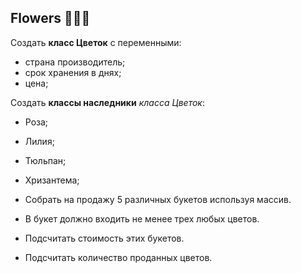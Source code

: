 ## Flowers 🌹🌷🌼

Создать **класс Цветок** с переменными:

* страна производитель;
* срок хранения в днях;
* цена;

Создать **классы наследники** *класса Цветок*:

* Роза;
* Лилия;
* Тюльпан;
* Хризантема;


* Собрать на продажу 5 различных букетов используя массив.
* В букет должно входить не менее трех любых цветов.
* Подсчитать стоимость этих букетов.
* Подсчитать количество проданных цветов.
